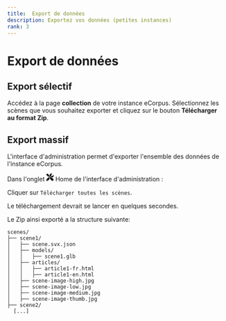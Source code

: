 ```yaml
---
title:  Export de données
description: Exportez vos données (petites instances)
rank: 3
---
```



# Export de données

## Export sélectif

Accédez à la page **collection** de votre instance eCorpus. Sélectionnez les scènes que vous souhaitez exporter et cliquez sur le bouton **Télécharger au format Zip**.

## Export massif

L'interface d'administration permet d'exporter l'ensemble des données de l'instance eCorpus. 
<p>
  Dans l'onglet 
  <span>
    <svg style="padding-bottom:1px;" width="17" xmlns="http://www.w3.org/2000/svg" viewBox="0 0 512 512"><path d="M501.1 395.7L384 278.6c-23.1-23.1-57.6-27.6-85.4-13.9L192 158.1V96L64 0 0 64l96 128h62.1l106.6 106.6c-13.6 27.8-9.2 62.3 13.9 85.4l117.1 117.1c14.6 14.6 38.2 14.6 52.7 0l52.7-52.7c14.5-14.6 14.5-38.2 0-52.7zM331.7 225c28.3 0 54.9 11 74.9 31l19.4 19.4c15.8-6.9 30.8-16.5 43.8-29.5 37.1-37.1 49.7-89.3 37.9-136.7-2.2-9-13.5-12.1-20.1-5.5l-74.4 74.4-67.9-11.3L334 98.9l74.4-74.4c6.6-6.6 3.4-17.9-5.7-20.2-47.4-11.7-99.6.9-136.6 37.9-28.5 28.5-41.9 66.1-41.2 103.6l82.1 82.1c8.1-1.9 16.5-2.9 24.7-2.9zm-103.9 82l-56.7-56.7L18.7 402.8c-25 25-25 65.5 0 90.5s65.5 25 90.5 0l123.6-123.6c-7.6-19.9-9.9-41.6-5-62.7zM64 472c-13.2 0-24-10.8-24-24 0-13.3 10.7-24 24-24s24 10.7 24 24c0 13.2-10.7 24-24 24z"></path></svg> Home</span> de l'interface d'administration :
</p>

Cliquer sur `Télécharger toutes les scènes`.

Le téléchargement devrait se lancer en quelques secondes.

Le Zip ainsi exporté a la structure suivante:

```
scenes/
├── scene1/
│   ├── scene.svx.json
│   ├── models/
│   │   ├── scene1.glb
│   ├── articles/
│   │   ├── article1-fr.html
│   │   ├── article1-en.html
│   ├── scene-image-high.jpg
│   ├── scene-image-low.jpg
│   ├── scene-image-medium.jpg
│   ├── scene-image-thumb.jpg
├── scene2/
  [...]
```

